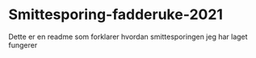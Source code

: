 # Smittesporing-fadderuke-2021
Dette er en readme som forklarer hvordan smittesporingen jeg har laget fungerer
